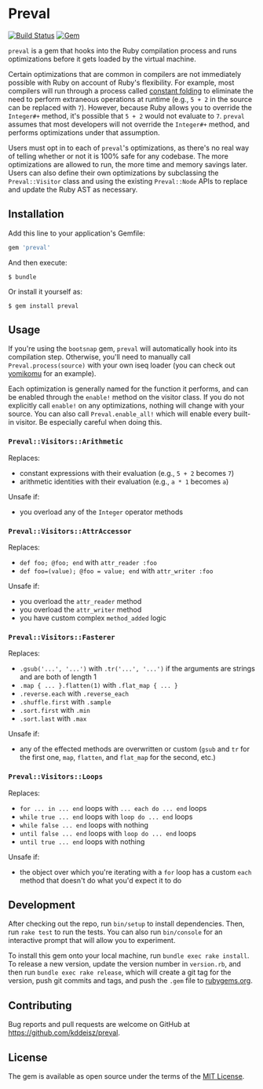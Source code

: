 # Preval

[![Build Status](https://travis-ci.com/kddeisz/preval.svg?branch=master)](https://travis-ci.com/kddeisz/preval)
[![Gem](https://img.shields.io/gem/v/preval.svg)](https://rubygems.org/gems/preval)

`preval` is a gem that hooks into the Ruby compilation process and runs optimizations before it gets loaded by the virtual machine.

Certain optimizations that are common in compilers are not immediately possible with Ruby on account of Ruby's flexibility. For example, most compilers will run through a process called [constant folding](https://en.wikipedia.org/wiki/Constant_folding) to eliminate the need to perform extraneous operations at runtime (e.g., `5 + 2` in the source can be replaced with `7`). However, because Ruby allows you to override the `Integer#+` method, it's possible that `5 + 2` would not evaluate to `7`. `preval` assumes that most developers will not override the `Integer#+` method, and performs optimizations under that assumption.

Users must opt in to each of `preval`'s optimizations, as there's no real way of telling whether or not it is 100% safe for any codebase. The more optimizations are allowed to run, the more time and memory savings later. Users can also define their own optimizations by subclassing the `Preval::Visitor` class and using the existing `Preval::Node` APIs to replace and update the Ruby AST as necessary.

## Installation

Add this line to your application's Gemfile:

```ruby
gem 'preval'
```

And then execute:

    $ bundle

Or install it yourself as:

    $ gem install preval

## Usage

If you're using the `bootsnap` gem, `preval` will automatically hook into its compilation step. Otherwise, you'll need to manually call `Preval.process(source)` with your own iseq loader (you can check out [yomikomu](https://github.com/ko1/yomikomu) for an example).

Each optimization is generally named for the function it performs, and can be enabled through the `enable!` method on the visitor class. If you do not explicitly call `enable!` on any optimizations, nothing will change with your source. You can also call `Preval.enable_all!` which will enable every built-in visitor. Be especially careful when doing this.

### `Preval::Visitors::Arithmetic`

Replaces:

- constant expressions with their evaluation (e.g., `5 + 2` becomes `7`)
- arithmetic identities with their evaluation (e.g., `a * 1` becomes `a`)

Unsafe if:

- you overload any of the `Integer` operator methods

### `Preval::Visitors::AttrAccessor`

Replaces:

- `def foo; @foo; end` with `attr_reader :foo`
- `def foo=(value); @foo = value; end` with `attr_writer :foo`

Unsafe if:

- you overload the `attr_reader` method
- you overload the `attr_writer` method
- you have custom complex `method_added` logic

### `Preval::Visitors::Fasterer`

Replaces:

- `.gsub('...', '...')` with `.tr('...', '...')` if the arguments are strings and are both of length 1
- `.map { ... }.flatten(1)` with `.flat_map { ... }`
- `.reverse.each` with `.reverse_each`
- `.shuffle.first` with `.sample`
- `.sort.first` with `.min`
- `.sort.last` with `.max`

Unsafe if:

- any of the effected methods are overwritten or custom (`gsub` and `tr` for the first one, `map`, `flatten`, and `flat_map` for the second, etc.)

### `Preval::Visitors::Loops`

Replaces:

- `for ... in ... end` loops with `... each do ... end` loops
- `while true ... end` loops with `loop do ... end` loops
- `while false ... end` loops with nothing
- `until false ... end` loops with `loop do ... end` loops
- `until true ... end` loops with nothing

Unsafe if:

- the object over which you're iterating with a `for` loop has a custom `each` method that doesn't do what you'd expect it to do

## Development

After checking out the repo, run `bin/setup` to install dependencies. Then, run `rake test` to run the tests. You can also run `bin/console` for an interactive prompt that will allow you to experiment.

To install this gem onto your local machine, run `bundle exec rake install`. To release a new version, update the version number in `version.rb`, and then run `bundle exec rake release`, which will create a git tag for the version, push git commits and tags, and push the `.gem` file to [rubygems.org](https://rubygems.org).

## Contributing

Bug reports and pull requests are welcome on GitHub at https://github.com/kddeisz/preval.

## License

The gem is available as open source under the terms of the [MIT License](https://opensource.org/licenses/MIT).
